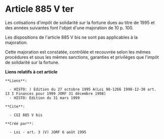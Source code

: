 # Article 885 V ter

Les cotisations d'impôt de solidarité sur la fortune dues au titre de 1995 et des années suivantes font l'objet d'une
majoration de 10 p. 100.

Les dispositions de l'article 885 V bis ne sont pas applicables à la majoration.

Cette majoration est constatée, contrôlée et recouvrée selon les mêmes procédures et sous les mêmes sanctions, garanties et
privilèges que l'impôt de solidarité sur la fortune.

**Liens relatifs à cet article**

	**Liens**:

	  - HISTO: ) Edition du 27 octobre 1995 A(Loi 98-1266 1998-12-30 art. 13 I Finances pour 1999 JORF 31 décembre 1998)
	  - HISTO: Edition du 31 mars 1999

	**Cite**:

	  - CGI 885 V bis

	**Créé par**:

	  - Loi - art. 3 (V) JORF 6 août 1995
